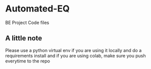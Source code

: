 # Automated-EQ

BE Project Code files

## A little note

Please use a python virtual env if you are using it locally and do a requirements install and if you are using colab, make sure you push everytime to the repo
